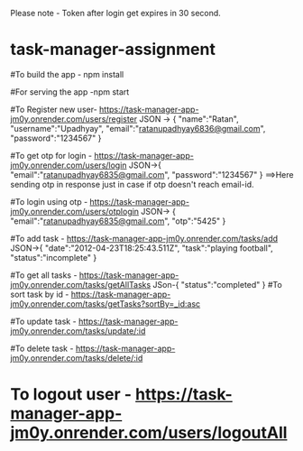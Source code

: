Please note - Token after login get expires in 30 second.

# task-manager-assignment

#To build the app - npm install

#For serving the app -npm start

#To Register new user- https://task-manager-app-jm0y.onrender.com/users/register 
JSON -> {
  "name":"Ratan",
  "username":"Upadhyay",
  "email":"ratanupadhyay6836@gmail.com",
  "password":"1234567"
}

#To get otp for login - https://task-manager-app-jm0y.onrender.com/users/login
JSON->{
"email":"ratanupadhyay6835@gmail.com",
  "password":"1234567"
  }
  ==>Here sending otp in response just in case if otp doesn't reach email-id.
  
#To login using otp - https://task-manager-app-jm0y.onrender.com/users/otplogin 
JSON-> {
    "email":"ratanupadhyay6835@gmail.com",
    "otp":"5425"
}

#To add task - https://task-manager-app-jm0y.onrender.com/tasks/add
JSON->{
    "date":"2012-04-23T18:25:43.511Z",
    "task":"playing football",
    "status":"incomplete"
}

#To get all tasks - https://task-manager-app-jm0y.onrender.com/tasks/getAllTasks
JSon-{
    "status":"completed"
}
#To sort task by id - https://task-manager-app-jm0y.onrender.com/tasks/getTasks?sortBy=_id:asc

#To update task - https://task-manager-app-jm0y.onrender.com/tasks/update/:id

#To delete task - https://task-manager-app-jm0y.onrender.com/tasks/delete/:id

# To logout user - https://task-manager-app-jm0y.onrender.com/users/logoutAll

